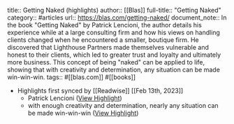 title:: Getting Naked (highlights)
author:: [[Blas]]
full-title:: "Getting Naked"
category:: #articles
url:: https://blas.com/getting-naked/
document_note:: In the book "Getting Naked" by Patrick Lencioni, the author details his experience while at a large consulting firm and how his views on handling clients changed when he encountered a smaller, boutique firm. He discovered that Lighthouse Partners made themselves vulnerable and honest to their clients, which led to greater trust and loyalty and ultimately more business. This concept of being "naked" can be applied to life, showing that with creativity and determination, any situation can be made win-win-win.
tags:: #[[blas.com]] #[[books]]

- Highlights first synced by [[Readwise]] [[Feb 13th, 2023]]
	- Patrick Lencioni ([View Highlight](https://read.readwise.io/read/01gs4h90zjqgnce648atzhj1ev))
	- with enough creativity and determination, nearly any situation can be made win-win-win ([View Highlight](https://read.readwise.io/read/01gs4h88mrnkjpr5dsddsthsmn))